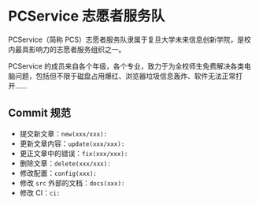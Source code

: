 # PCService 志愿者服务队

PCService（简称 PCS）志愿者服务队隶属于复旦大学未来信息创新学院，是校内最具影响力的志愿者服务组织之一。

PCService 的成员来自各个年级，各个专业，致力于为全校师生免费解决各类电脑问题，包括但不限于磁盘占用爆红、浏览器垃圾信息轰炸、软件无法正常打开……

## Commit 规范

- 提交新文章：`new(xxx/xxx): `
- 更新文章内容：`update(xxx/xxx): `
- 更正文章中的错误：`fix(xxx/xxx): `
- 删除文章：`delete(xxx/xxx): `
- 修改配置：`config(xxx): `
- 修改 `src` 外部的文档：`docs(xxx): `
- 修改 CI：`ci: `

